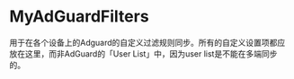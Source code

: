 # MyAdGuardFilters
用于在各个设备上的Adguard的自定义过滤规则同步。所有的自定义设置项都应放在这里，而非AdGuard的「User List」中，因为user list是不能在多端同步的。
